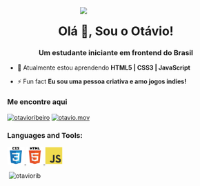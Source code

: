 <img src = "giphy.gif" width = "335px" align = "right">

<h1 align="center">Olá 👋, Sou o Otávio!</h1>
<h3 align="center">Um estudante iniciante em frontend do Brasil</h3>

- 🌱 Atualmente estou aprendendo **HTML5 | CSS3 | JavaScript**

- ⚡ Fun fact **Eu sou uma pessoa  criativa e amo jogos indies!**

<h3 align="left">Me encontre aqui</h3>
<p align="left">
<a href="https://www.linkedin.com/in/otávio-ribeiro-8b57582b8/" target="blank"><img align="center" src="https://raw.githubusercontent.com/rahuldkjain/github-profile-readme-generator/master/src/images/icons/Social/linked-in-alt.svg" alt="otavioribeiro" height="30" width="40" /></a>
<a href="https://www.instagram.com/otaviomov/" target="blank"><img align="center" src="https://raw.githubusercontent.com/rahuldkjain/github-profile-readme-generator/master/src/images/icons/Social/instagram.svg" alt="otavio.mov" height="30" width="40" /></a>
</p>

<h3 align="left">Languages and Tools:</h3>
<p align="left"> <a href="https://www.w3schools.com/css/" target="_blank" rel="noreferrer"> <img src="https://raw.githubusercontent.com/devicons/devicon/master/icons/css3/css3-original-wordmark.svg" alt="css3" width="40" height="40"/> </a> <a href="https://www.w3.org/html/" target="_blank" rel="noreferrer"> <img src="https://raw.githubusercontent.com/devicons/devicon/master/icons/html5/html5-original-wordmark.svg" alt="html5" width="40" height="40"/> </a> <a href="https://developer.mozilla.org/en-US/docs/Web/JavaScript" target="_blank" rel="noreferrer"> <img src="https://raw.githubusercontent.com/devicons/devicon/master/icons/javascript/javascript-original.svg" alt="javascript" width="40" height="40"/> </a> </p>

<p>&nbsp;<img align="center" src="https://github-readme-stats.vercel.app/api?username=otaviorib&show_icons=true&locale=en" alt="otaviorib" /></p>

